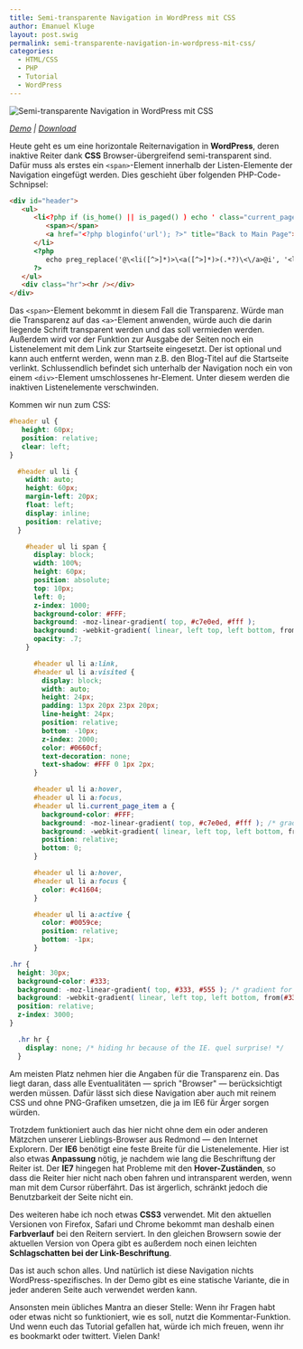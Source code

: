 ```yaml
---
title: Semi-transparente Navigation in WordPress mit CSS
author: Emanuel Kluge
layout: post.swig
permalink: semi-transparente-navigation-in-wordpress-mit-css/
categories:
  - HTML/CSS
  - PHP
  - Tutorial
  - WordPress
---
```


<noscript data-src="/wp-content/uploads/2010/02/semi-transparente-navigation-in-wordpress-mit-css.jpg" data-alt="Semi-transparente Navigation in WordPress mit CSS">
<img src="/wp-content/uploads/2010/02/semi-transparente-navigation-in-wordpress-mit-css.jpg" alt="Semi-transparente Navigation in WordPress mit CSS">
</noscript>

*[Demo][demo] | [Download][download]*

Heute geht es um eine horizontale Reiternavigation in **WordPress**, deren inaktive Reiter dank **CSS** Browser-übergreifend semi-transparent sind. Dafür muss als erstes ein `<span>`-Element innerhalb der Listen-Elemente der Navigation eingefügt werden. Dies geschieht über folgenden PHP-Code-Schnipsel:



```html
<div id="header">
   <ul>
      <li<?php if (is_home() || is_paged() ) echo ' class="current_page_item"'; ?>>
         <span></span>
         <a href="<?php bloginfo('url'); ?>" title="Back to Main Page">Home</a>
      </li>
      <?php
         echo preg_replace('@\<li([^>]*)>\<a([^>]*)>(.*?)\<\/a>@i', '<li$1><span></span><a$2>$3</a>', wp_list_pages('echo=0&title_li=&depth=1'));
      ?>
   </ul>
   <div class="hr"><hr /></div>
</div>
```

Das `<span>`-Element bekommt in diesem Fall die Transparenz. Würde man die Transparenz auf das `<a>`-Element anwenden, würde auch die darin liegende Schrift transparent werden und das soll vermieden werden. Außerdem wird vor der Funktion zur Ausgabe der Seiten noch ein Listenelement mit dem Link zur Startseite eingesetzt. Der ist optional und kann auch entfernt werden, wenn man z.B. den Blog-Titel auf die Startseite verlinkt. Schlussendlich befindet sich unterhalb der Navigation noch ein von einem `<div>`-Element umschlossenes hr-Element. Unter diesem werden die inaktiven Listenelemente verschwinden.

Kommen wir nun zum CSS:

```css
#header ul {
   height: 60px;
   position: relative;
   clear: left;
}

  #header ul li {
    width: auto;
    height: 60px;
    margin-left: 20px;
    float: left;
    display: inline;
    position: relative;
  }

    #header ul li span {
      display: block;
      width: 100%;
      height: 60px;
      position: absolute;
      top: 10px;
      left: 0;
      z-index: 1000;
      background-color: #FFF;
      background: -moz-linear-gradient( top, #c7e0ed, #fff );
      background: -webkit-gradient( linear, left top, left bottom, from(#c7e0ed), to(#fff) );
      opacity: .7;
    }

      #header ul li a:link,
      #header ul li a:visited {
        display: block;
        width: auto;
        height: 24px;
        padding: 13px 20px 23px 20px;
        line-height: 24px;
        position: relative;
        bottom: -10px;
        z-index: 2000;
        color: #0660cf;
        text-decoration: none;
        text-shadow: #FFF 0 1px 2px;
      }

      #header ul li a:hover,
      #header ul li a:focus,
      #header ul li.current_page_item a {
        background-color: #FFF;
        background: -moz-linear-gradient( top, #c7e0ed, #fff ); /* gradient for firefox */
        background: -webkit-gradient( linear, left top, left bottom, from(#c7e0ed), to(#fff) ); /* gradient for chrome and safari */
        position: relative;
        bottom: 0;
      }

      #header ul li a:hover,
      #header ul li a:focus {
        color: #c41604;
      }

      #header ul li a:active {
        color: #0059ce;
        position: relative;
        bottom: -1px;
      }

.hr {
  height: 30px;
  background-color: #333;
  background: -moz-linear-gradient( top, #333, #555 ); /* gradient for firefox */
  background: -webkit-gradient( linear, left top, left bottom, from(#333), to(#555) ); /* gradient for chrome and safari */
  position: relative;
  z-index: 3000;
}

  .hr hr {
    display: none; /* hiding hr because of the IE. quel surprise! */
  }
```

Am meisten Platz nehmen hier die Angaben für die Transparenz ein. Das liegt daran, dass alle Eventualitäten &mdash; sprich "Browser" &mdash; berücksichtigt werden müssen. Dafür lässt sich diese Navigation aber auch mit reinem CSS und ohne PNG-Grafiken umsetzen, die ja im IE6 für Ärger sorgen würden.

Trotzdem funktioniert auch das hier nicht ohne dem ein oder anderen Mätzchen unserer Lieblings-Browser aus Redmond &mdash; den Internet Explorern. Der **IE6** benötigt eine feste Breite für die Listenelemente. Hier ist also etwas **Anpassung** nötig, je nachdem wie lang die Beschriftung der Reiter ist. Der **IE7** hingegen hat Probleme mit den **Hover-Zuständen**, so dass die Reiter hier nicht nach oben fahren und intransparent werden, wenn man mit dem Cursor rüberfährt. Das ist ärgerlich, schränkt jedoch die Benutzbarkeit der Seite nicht ein.

Des weiteren habe ich noch etwas **CSS3** verwendet. Mit den aktuellen Versionen von Firefox, Safari und Chrome bekommt man deshalb einen **Farbverlauf** bei den Reitern serviert. In den gleichen Browsern sowie der aktuellen Version von Opera gibt es außerdem noch einen leichten **Schlagschatten bei der Link-Beschriftung**.

Das ist auch schon alles. Und natürlich ist diese Navigation nichts WordPress-spezifisches. In der Demo gibt es eine statische Variante, die in jeder anderen Seite auch verwendet werden kann.

Ansonsten mein übliches Mantra an dieser Stelle: Wenn ihr Fragen habt oder etwas nicht so funktioniert, wie es soll, nutzt die Kommentar-Funktion. Und wenn euch das Tutorial gefallen hat, würde ich mich freuen, wenn ihr es bookmarkt oder twittert. Vielen Dank!

[demo]: http://www.emanuel-kluge.de/demo/semi-transparente-navigation-in-wordpress-mit-css/
[download]: http://www.emanuel-kluge.de/wp-content/uploads/2010/02/semi-transparente-navigation-in-wordpress-mit-css.zip
